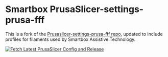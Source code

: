 # Smartbox PrusaSlicer-settings-prusa-fff

This is a fork of the [Prusaslicer-settings-prusa-fff repo](https://github.com/prusa3d/PrusaSlicer-settings-prusa-fff), updated to include profiles for filaments used by Smartbox Assistive Technology.

[![Fetch Latest PrusaSlicer Config and Release](https://github.com/Smartbox-Assistive-Technology/PrusaSlicer-settings-prusa-fff/actions/workflows/release.yml/badge.svg)](https://github.com/Smartbox-Assistive-Technology/PrusaSlicer-settings-prusa-fff/actions/workflows/release.yml)


